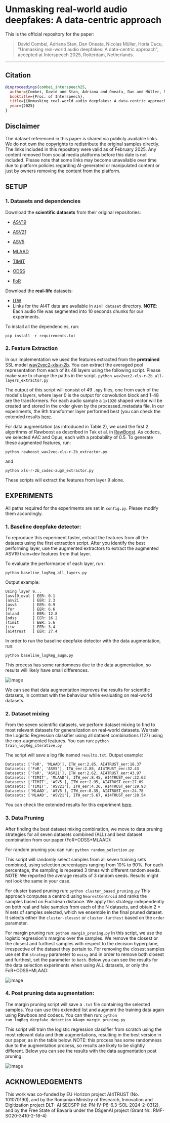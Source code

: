 # Unmasking real-world audio deepfakes: A data-centric approach

This is the official repository for the paper:

> David Combei, Adriana Stan, Dan Oneata, Nicolas Müller, Horia Cucu,  
> "Unmasking real-world audio deepfakes: A data-centric approach",  
> accepted at Interspeech 2025, Rotterdam, Netherlands.

---

## Citation

```bibtex
@inproceedings{combei_interspeech25,
  author={Combei, David and Stan, Adriana and Oneata, Dan and Müller, Nicolas and Cucu, Horia},
  booktitle={Proc. of Interspeech},
  title={{Unmasking real-world audio deepfakes: A data-centric approach}},
  year={2025}
}
```
## Disclaimer

The dataset referenced in this paper is shared via publicly available links. We do not own the copyrights to redistribute the original samples directly.
The links included in this repository were valid as of February 2025. Any content removed from social media platforms before this date is not included.
Please note that some links may become unavailable over time due to platform policies regarding AI-generated or manipulated content or just by owners removing the content from the platform.

## SETUP

### 1. Datasets and dependencies

   Download the **scientific datasets** from their original repositories:
  - [ASV19](https://datashare.ed.ac.uk/handle/10283/3336)
     
  - [ASV21](https://www.asvspoof.org/index2021.html)
     
  - [ASV5](https://zenodo.org/records/14498691)
  - [MLAAD](https://deepfake-total.com/mlaad)
  - [TIMIT](https://zenodo.org/records/6560159)
  - [ODSS](https://zenodo.org/records/8370668)
  - [FoR](https://www.kaggle.com/datasets/mohammedabdeldayem/the-fake-or-real-dataset/data)
  
   Download the **real-life** datasets:
  - [ITW](https://owncloud.fraunhofer.de/index.php/s/JZgXh0JEAF0elxa)
  - Links for the AI4T data are available in `AI4T dataset` directory. **NOTE**: Each audio file was segmented into 10 seconds chunks for our experiments.

   To install all the dependencies, run:

   ```
   pip install -r requirements.txt
   ```

### 2. Feature Extraction

   In our implementation we used the features extracted from the **pretrained** SSL model [wav2vec2-xls-r-2b](https://huggingface.co/facebook/wav2vec2-xls-r-2b).
   You can extract the averaged pool representation from each of its 48 layers using the following script. Please make sure to change the paths in the script.
    ```
    python wav2vec2-xls-r-2b_all-layers_extractor.py
    ```
    
  The output of this script will consist of 49 `.npy` files, one from each of the model's layers, where layer 0 is the output for convolution block and 1-48 are the transformers. For each audio sample a `1x1920` shaped vector will be created and stored in the order given by the processed_metadata file. In our experiments, the 9th transformer layer performed best (you can check the extended results [here](https://github.com/davidcombei/AI4T/blob/main/Layers_eval.pdf).
  
   For data augmentation (as introduced in Table 2), we used the first 2 algorithms of Rawboost as described in Tak et al. in [RawBoost](https://arxiv.org/abs/2111.04433).  As codecs, we selected AAC and Opus, each with a probability of 0.5. To generate these augmented features, run:
    
   ```
   python rawboost_wav2vec-xls-r-2b_extractor.py
   ```
   
   and
   
   ```
   python xls-r-2b_codec-augm_extractor.py
   ```

These scripts will extract the features from layer 9 alone.

   
## EXPERIMENTS
    
All paths required for the experiments are set in ` config.py `. Please modify them accordingly.
    
   ### 1. Baseline deepfake detector: 
   To reproduce this experiment faster, extract the features from all the datasets using the first extraction script. After you identify the best performing layer, use the augmented extractors to extract the augmented ASV19 train+dev features from that layer. 
   
   To evaluate the performance of each layer, run :
```
python baseline_logReg_all_layers.py
```

Output example:

```
Using layer 9...
[asv19_eval ] EER: 0.1  
[asv21      ] EER: 2.3  
[asv5       ] EER: 0.9  
[for        ] EER: 6.6  
[mlaad      ] EER: 12.8  
[odss       ] EER: 16.2  
[timit      ] EER: 5.6  
[itw        ] EER: 3.4  
[ai4trust   ] EER: 27.4
```

In order to run the baseline deepfake detector with the data augmentation, run:

```
python baseline_logReg_augm.py
```

This process has some randomness due to the data augmentation, so results will likely have small differences.

    
 
   ![image](https://github.com/user-attachments/assets/948ea6cd-de00-412d-ac3c-80a7b95f0d13)
    
   We can see that data augmentation improves the results for scientific datasets, in contrast with the behaviour while evaluating on real-world datasets.
   
   ### 2. Dataset mixing
   
   From the seven scientific datasets, we perform dataset mixing to find to most relevant datasets for generalization on real-world datasets. We train the Logistic Regression classifier using all dataset combinations (127) using the non-augmented features. You can run:
      ```
      python train_logReg_iterative.py
      ```
  
  The script will save a log file named `results.txt`. 
  Output example:
  
  ```
  Datasets: ['FoR', 'MLAAD'], ITW_eer:2.85, AI4TRUST_eer:18.37
  Datasets: ['FoR', 'ASV5'], ITW_eer:2.88, AI4TRUST_eer:32.43
  Datasets: ['FoR', 'ASV21'], ITW_eer:2.62, AI4TRUST_eer:43.97
  Datasets: ['TIMIT', 'MLAAD'], ITW_eer:8.45, AI4TRUST_eer:22.63
  Datasets: ['TIMIT', 'ASV5'], ITW_eer:2.95, AI4TRUST_eer:27.09
  Datasets: ['TIMIT', 'ASV21'], ITW_eer:4.36, AI4TRUST_eer:29.93
  Datasets: ['MLAAD', 'ASV5'], ITW_eer:8.35, AI4TRUST_eer:24.78
  Datasets: ['MLAAD', 'ASV21'], ITW_eer:5.67, AI4TRUST_eer:28.54
  ```
  You can check the extended results for this experiment [here](https://github.com/davidcombei/AI4T/blob/main/Dataset_mixing.pdf).
    
   
   ### 3. Data Pruning
   
  After finding the best dataset mixing combination, we move to data pruning strategies for all seven datasets combined (ALL) and best dataset combination from our paper (FoR+ODSS+MLAAD):

  For random pruning you can run:
      ```
      python random_selection.py
      ```
  
  This script will randomly select samples from all seven training sets combined, using selection percentages ranging from 10% to 90%. For each percentage, the sampling is repeated 3 times with different random seeds.
  NOTE: We reported the average results of 3 random seeds. Results might not look the same in your case.
  
  For cluster based pruning run:
      ```
      python cluster_based_pruning.py
      ```
  This approach computes a centroid using `NearestCentroid` and ranks the samples based on Euclidean distance. We apply this strategy independently on both real and fake samples from each of the N datasets, and obtain 2 * N sets of samples selected, which we ensemble in the final pruned dataset. It selects either the `cluster-closest` or `cluster-furthest` based on the `order` parameter.
  
  For margin pruning run:
      ```
      python margin_pruning.py
      ```
  In this script, we use the logistic regression's margins over the samples. We remove the closest or the closest and furthest samples with respect to the decision hyperplane, irrespective of the dataset they pertain to. 
  For removing the closest samples use set the `strategy` parameter to `noisy` and in order to remove both closest and furthest, set the parameter to `both`.
  Below you can see the results for the data selection experiments when using ALL datasets, or only the FoR+ODSS+MLAAD:
  
  ![image](https://github.com/user-attachments/assets/34a16acb-cf50-4d01-9dd5-54a8a140bfe8)


  
  ### 4. Post pruning data augmentation:
  The margin pruning script will save a `.txt` file containing the selected samples. You can use this extended list and augment the training data again using Rawboos and codecs. You can then run:
      ```
      python run_logReg_deepfake_detection_WAugm_margin_pruning.py
      ```
  
  This script will train the logistic regression classifier from scratch using the most relevant data and their augmentations, resulting in the best version in our paper, as in the table below.
  NOTE: this process has some randomness due to the augmentation process, so results are likely to be slightly different. Below you can see the results with the data augmentation post pruning:

  ![image](https://github.com/user-attachments/assets/1a59428f-1257-46c1-8556-d4ad75e51f87)


## ACKNOWLEDGEMENTS

This work was co-funded by EU Horizon project AI4TRUST (No. 101070190), and by the Romanian
Ministry of Research, Innovation and Digitization project DLT-
AI SECSPP (id: PN-IV-P6-6.3-SOL-2024-2-0312), and by the
Free State of Bavaria under the DSgenAI project (Grant Nr.:
RMF-SG20-3410-2-18-4)
      

